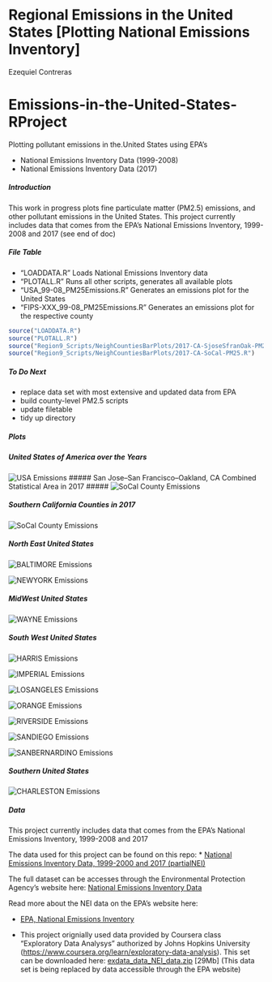 Regional Emissions in the United States \[Plotting National Emissions
Inventory\]
================
Ezequiel Contreras

# Emissions-in-the-United-States-RProject

Plotting pollutant emissions in the.United States using EPA’s

  - National Emissions Inventory Data (1999-2008)
  - National Emissions Inventory Data (2017)

##### Introduction

This work in progress plots fine particulate matter (PM2.5) emissions,
and other pollutant emissions in the United States. This project
currently includes data that comes from the EPA’s National Emissions
Inventory, 1999-2008 and 2017 (see end of doc)

##### File Table

  - “LOADDATA.R” Loads National Emissions Inventory data
  - “PLOTALL.R” Runs all other scripts, generates all available plots  
  - “USA\_99-08\_PM25Emissions.R” Generates an emissions plot for the
    United States
  - “FIPS-XXX\_99-08\_PM25Emissions.R” Generates an emissions plot for
    the respective county

<!-- end list -->

``` r
source("LOADDATA.R")
source("PLOTALL.R")
source("Region9_Scripts/NeighCountiesBarPlots/2017-CA-SjoseSfranOak-PM25.R")
source("Region9_Scripts/NeighCountiesBarPlots/2017-CA-SoCal-PM25.R")
```

##### To Do Next

  - replace data set with most extensive and updated data from EPA
  - build county-level PM2.5 scripts
  - update filetable
  - tidy up directory

##### Plots

##### United States of America over the Years

![USA Emissions](USA_99-08_PM25Emissions.png) \#\#\#\#\# San Jose–San
Francisco–Oakland, CA Combined Statistical Area in 2017 \#\#\#\#\#
![SoCal County
Emissions](PNG/NeighCountiesBarPlots/2017-CA-SoCal-PM25Emissions.png)

##### Southern California Counties in 2017

![SoCal County
Emissions](PNG/NeighCountiesBarPlots/2017-CA-SJoseSFranOak-PM25Emissions.png)

##### North East United States

![BALTIMORE Emissions](FIPS-BALTIMORE_99-08_PM25Emissions.png)

![NEWYORK Emissions](FIPS-NEWYORK_99-08_PM25Emissions.png)

##### MidWest United States

![WAYNE Emissions](FIPS-WAYNE_99-08_PM25Emissions.png)

##### South West United States

![HARRIS Emissions](FIPS-HARRIS_99-08_PM25Emissions.png)

![IMPERIAL Emissions](FIPS-IMPERIAL_99-08_PM25Emissions.png)

![LOSANGELES Emissions](FIPS-LOSANGELES_99-08_PM25Emissions.png)

![ORANGE Emissions](FIPS-ORANGE_99-08_PM25Emissions.png)

![RIVERSIDE Emissions](FIPS-RIVERSIDE_99-08_PM25Emissions.png)

![SANDIEGO Emissions](FIPS-SANDIEGO_99-08_PM25Emissions.png)

![SANBERNARDINO Emissions](FIPS-SBERNARDINO_99-08_PM25Emissions.png)

##### Southern United States

![CHARLESTON Emissions](FIPS-CHARLESTON_99-08_PM25Emissions.png)

##### Data

This project currently includes data that comes from the EPA’s National
Emissions Inventory, 1999-2008 and 2017

The data used for this project can be found on this repo: \* [National
Emissions Inventory Data, 1999-2000 and 2017
(partialNEI)](https://github.com/ezequielc97/Emissions-in-the-United-States-RProject/tree/master/National_Emissions_Inventory_Data)

The full dataset can be accesses through the Environmental Protection
Agency’s website here: [National Emissions Inventory
Data](https://enviro.epa.gov/facts/nei/index.html)

Read more about the NEI data on the EPA’s website here:

  - [EPA, National Emissions
    Inventory](https://www.epa.gov/air-emissions-inventories/national-emissions-inventory-nei)

  - This project orignially used data provided by Coursera class
    “Exploratory Data Analysys” authorized by Johns Hopkins University
    (<https://www.coursera.org/learn/exploratory-data-analysis>). This
    set can be downloaded here:
    [exdata\_data\_NEI\_data.zip](https://d396qusza40orc.cloudfront.net/exdata%2Fdata%2FNEI_data.zip)
    \[29Mb\] (This data set is being replaced by data accessible through
    the EPA website)
